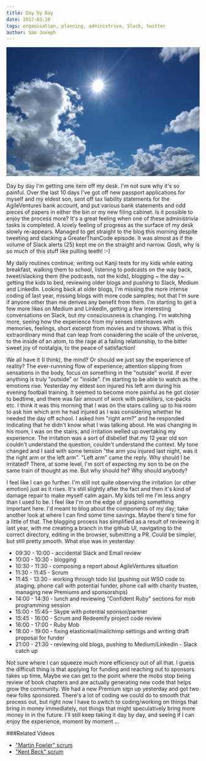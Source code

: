 ```yaml
---
title: Day by Day
date: 2017-03-10
tags: organisation, planning, administriva, Slack, twitter
author: Sam Joseph
---
```


![day](/images/day.jpg)

Day by day I'm getting one item off my desk.  I'm not sure why it's so painful.  Over the last 10 days I've got off new passport applications for myself and my eldest son, sent off tax liability statements for the AgileVentures bank account, and put various bank statements and odd pieces of papers in either the bin or my new filing cabinet.  Is it possible to enjoy the process more?  It's a great feeling when one of these administrivia tasks is completed.  A lovely feeling of progress as the surface of my desk slowly re-appears.  Managed to get straight to the blog this morning despite tweeting and slacking a GreaterThanCode episode.  It was almost as if the volume of Slack alerts (25) kept me on the straight and narrow.  Gosh, why is so much of this stuff like pulling teeth! :-)

My daily routines continue; writing out Kanji tests for my kids while eating breakfast, walking them to school, listening to podcasts on the way back, tweet/slacking them (the podcasts, not the kids), blogging ~ the day ~ getting the kids to bed, reviewing older blogs and pushing to Slack, Medium and LinkedIn.  Looking back at older blogs, I'm missing the more intense coding of last year, missing blogs with more code samples; not that I'm sure if anyone other than me derives any benefit from them.  I'm starting to get a few more likes on Medium and LinkedIn, getting a few interesting conversations on Slack, but my consciousness is changing.  I'm watching more, seeing how the experience from my senses interleaves with memories, feelings, short excerpt from movies and tv shows.  What is this extraordinary mind that can leap from considering the scale of the universe, to the inside of an atom, to the rage at a failing relationship, to the bitter sweet joy of nostalgia, to the peace of satisfaction!

We all have it (I think), the mind?  Or should we just say the experience of reality?  The ever-runnning flow of experience; attention slipping from sensations in the body, focus on something in the "outside" world.  If ever anything is truly "outside" or "inside".  I'm starting to be able to watch as the emotions rise.  Yesterday my eldest son injured his left arm during his evening football training.  It seemed to become more painful as he got closer to bedtime, and there was fair amount of work with painkillers, ice-packs etc. I think it was this morning that I was on the stairs calling up to his room to ask him which arm he had injured as I was considering whether he needed the day off school.  I asked him "right arm?" and he responded indicating that he didn't know what I was talking about.  He was changing in his room, I was on the stairs, and irritation welled up overtaking my experience.  The irritation was a sort of disbelief that my 12 year old son couldn't understand the question, couldn't understand the context.  My tone changed and I said with some tension "the arm you injured last night, was it the right arm or the left arm".  "Left arm" came the reply.  Why should I be irritated?  There, at some level, I'm sort of expecting my son to be on the same train of thought as me.  But why should he?  Why should anybody?

I feel like I can go further.  I'm still not quite observing the irritation (or other emotion) just as it rises.  It's still slightly after the fact and then it's kind of damage repair to make myself calm again.  My kids tell me I'm less angry than I used to be.  I feel like I'm on the edge of grasping something important here.  I'd meant to blog about the components of my day; take another look at where I can find some time savings.  Maybe there's time for a little of that.  The blogging process has simplified as a result of reviewing it last year, with me creating a branch in the github UI, navigating to the correct directory, editing in the browser, submitting a PR.  Could be simpler, but still pretty smooth.  What else was in yesterday:

* 09:30 - 10:00 - accidental Slack and Email review
* 10:00 - 10:30 - blogging
* 10:30 - 11:30 - composing a report about AgileVentures situation
* 11:30 - 11:45 - Scrum
* 11:45 - 13:30 - working through todo list (pushing out WSO code to staging, phone call with potential funder, phone call with charity trustee, managing new Premiums and sponsorships)
* 14:00 - 14:30 - lunch and reviewing "Confident Ruby" sections for mob programming session
* 15:00 - 15:45 - Skype with potential sponsor/partner
* 15:45 - 16:00 - Scrum and Redeemify project code review
* 16:00 - 17:00 - Ruby Mob
* 18:00 - 19:00 - fixing elasticmail/mailchimp settings and writing draft proposal for funder
* 21:00 - 21:30 - reviewing old blogs, pushing to Medium/Linkedin - Slack catch up

Not sure where I can squeeze much more efficiency out of all that.  I guess the difficult thing is that applying for funding and reaching out to sponsors takes up time.  Maybe we can get to the point where the mobs stop being review of book chapters and are actually generating new code that helps grow the community.  We had a new Premium sign up yesterday and got two new folks sponsored.  There's a lot of coding we could do to smooth that process out, but right now I have to switch to coding/working on things that bring in money immediately, not things that might speculatively bring more money in in the future.  I'll still keep taking it day by day, and seeing if I can enjoy the experience, moment by moment ...

###Related Videos

* ["Martin Fowler" scrum](https://www.youtube.com/watch?v=70T6fa4Tdck)
* ["Kent Beck" scrum](https://www.youtube.com/watch?v=MQBHqiJE5B4)
